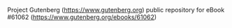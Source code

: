 Project Gutenberg (https://www.gutenberg.org) public repository for
eBook #61062 (https://www.gutenberg.org/ebooks/61062)
